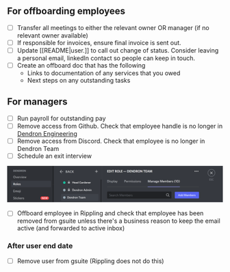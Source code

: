 
## For offboarding employees
- [ ] Transfer all meetings to either the relevant owner OR manager (if no relevant owner available)
- [ ] If responsible for invoices, ensure final invoice is sent out. 
- [ ] Update [[README|user.<alias>]] to call out change of status. Consider leaving a personal email, linkedIn contact so people can keep in touch.
- [ ] Create an offboard doc that has the following 
  - Links to documentation of any services that you owed
  - Next steps on any outstanding tasks 

## For managers
- [ ] Run payroll for outstanding pay
- [ ] Remove access from Github. Check that employee handle is no longer in [Dendron Engineering](https://github.com/orgs/dendronhq/teams/engineering/members)
- [ ] Remove access from Discord. Check that employee is no longer in Dendron Team 
- [ ] Schedule an exit interview

![](/assets/images/2021-07-23-17-28-34.png)

- [ ] Offboard employee in Rippling and check that employee has been removed from gsuite unless there's a business reason to keep the email active (and forwarded to active inbox)

### After user end date
- [ ] Remove user from gsuite (Rippling does not do this)